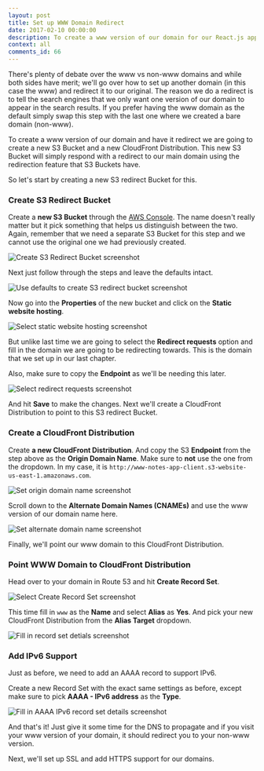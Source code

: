 ```yaml
---
layout: post
title: Set up WWW Domain Redirect
date: 2017-02-10 00:00:00
description: To create a www version of our domain for our React.js app on AWS we need to redirect it to our apex (or naked) domain. To create a domain that redirects we are going to create a new S3 Bucket and enable the “Redirect requests” option from the Static Website Hosting section in the AWS console. And we need to create a CloudFront Distribution for this and point our www domain to it.
context: all
comments_id: 66
---
```


There's plenty of debate over the www vs non-www domains and while both sides have merit; we'll go over how to set up another domain (in this case the www) and redirect it to our original. The reason we do a redirect is to tell the search engines that we only want one version of our domain to appear in the search results. If you prefer having the www domain as the default simply swap this step with the last one where we created a bare domain (non-www).

To create a www version of our domain and have it redirect we are going to create a new S3 Bucket and a new CloudFront Distribution. This new S3 Bucket will simply respond with a redirect to our main domain using the redirection feature that S3 Buckets have.

So let's start by creating a new S3 redirect Bucket for this.

### Create S3 Redirect Bucket

Create a **new S3 Bucket** through the [AWS Console](https://console.aws.amazon.com). The name doesn't really matter but it pick something that helps us distinguish between the two. Again, remember that we need a separate S3 Bucket for this step and we cannot use the original one we had previously created.

![Create S3 Redirect Bucket screenshot](/assets/create-s3-redirect-bucket.png)

Next just follow through the steps and leave the defaults intact.

![Use defaults to create S3 redirect bucket screenshot](/assets/use-defaults-to-create-bucket.png)

Now go into the **Properties** of the new bucket and click on the **Static website hosting**.

![Select static website hosting screenshot](/assets/select-static-website-hosting-2.png)

But unlike last time we are going to select the **Redirect requests** option and fill in the domain we are going to be redirecting towards. This is the domain that we set up in our last chapter.

Also, make sure to copy the **Endpoint** as we'll be needing this later.

![Select redirect requests screenshot](/assets/select-redirect-requests.png)

And hit **Save** to make the changes. Next we'll create a CloudFront Distribution to point to this S3 redirect Bucket.

### Create a CloudFront Distribution

Create **a new CloudFront Distribution**. And copy the S3 **Endpoint** from the step above as the **Origin Domain Name**. Make sure to **not** use the one from the dropdown. In my case, it is `http://www-notes-app-client.s3-website-us-east-1.amazonaws.com`.

![Set origin domain name screenshot](/assets/set-origin-domain-name.png)

Scroll down to the **Alternate Domain Names (CNAMEs)** and use the www version of our domain name here.

![Set alternate domain name screenshot](/assets/set-alternate-domain-name-2.png)

Finally, we'll point our www domain to this CloudFront Distribution.

### Point WWW Domain to CloudFront Distribution

Head over to your domain in Route 53 and hit **Create Record Set**.

![Select Create Record Set screenshot](/assets/select-create-record-set-2.png)

This time fill in `www` as the **Name** and select **Alias** as **Yes**. And pick your new CloudFront Distribution from the **Alias Target** dropdown.

![Fill in record set detials screenshot](/assets/fill-in-record-set-details.png)

### Add IPv6 Support

Just as before, we need to add an AAAA record to support IPv6.

Create a new Record Set with the exact same settings as before, except make sure to pick **AAAA - IPv6 address** as the **Type**.

![Fill in AAAA IPv6 record set details screenshot](/assets/fill-in-aaaa-ipv6-record-set-details.png)

And that's it! Just give it some time for the DNS to propagate and if you visit your www version of your domain, it should redirect you to your non-www version.

Next, we'll set up SSL and add HTTPS support for our domains.
